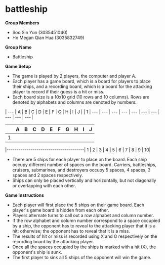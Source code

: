 # battleship

**Group Members**

- Soo Sin Yun (3035451040)
- Ho Megan Qian Hua (3035832749)

**Group Name**
- Battleship

**Game Setup**
- The game is played by 2 players, the computer and player A.
- Each player has a game board, which is a board for players to place their ships, and a recording board, which is a board for the attacking player to record if their guess is a hit or miss.
- Each board size is a 10x10 grid (10 rows and 10 columns). Rows are denoted by alphabets and columns are denoted by numbers.




| --- | A | B | C | D | E | F | G | H | I | J |
| 1 | --- | --- | --- | --- | --- | --- | --- | --- | --- | --- |

|   | A | B | C | D | E | F | G | H | I | J |
| - | - | - | - | - | - | - | - | - | - | - |
| 1 |   |   |   |   |   |   |   |   |   |   |

  
  |---------------------------------------|
1 | 
2 |
3 |
4 |
5 |
6 |
7 |
8 |
9 |
10|




- There are 5 ships for each player to place on the board. Each ship occupy different number of spaces on the board. Carriers, battleships, cruisers, submarines, and destroyers occupy 5 spaces, 4 spaces, 3 spaces and 2 spaces respectively.
- Ships can only be placed vertically and horizontally, but not diagonally or overlapping with each other.

**Game Instructions**
- Each player will first place the 5 ships on their game board. Each player's game board is hidden from each other.
- Players alternate turns to call out a row alphabet and column number. 
- If the row alphabet and column number correspond to a space occupied by a ship, the opponent has to reveal to the attacking player that it is a hit; otherwise; the opponent has to reveal that it is a miss.
- The results of hit or miss is recorded using X and O respectively on the recording board by the attacking player.
- Once all the spaces occupied by the ships is marked with a hit (X), the opponent's ship is sunk.
- The first player to sink all 5 ships of the opponent will win the game.

